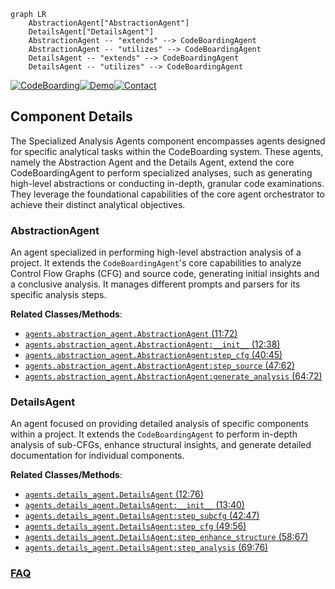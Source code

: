 ```mermaid
graph LR
    AbstractionAgent["AbstractionAgent"]
    DetailsAgent["DetailsAgent"]
    AbstractionAgent -- "extends" --> CodeBoardingAgent
    AbstractionAgent -- "utilizes" --> CodeBoardingAgent
    DetailsAgent -- "extends" --> CodeBoardingAgent
    DetailsAgent -- "utilizes" --> CodeBoardingAgent
```
[![CodeBoarding](https://img.shields.io/badge/Generated%20by-CodeBoarding-9cf?style=flat-square)](https://github.com/CodeBoarding/GeneratedOnBoardings)[![Demo](https://img.shields.io/badge/Try%20our-Demo-blue?style=flat-square)](https://www.codeboarding.org/demo)[![Contact](https://img.shields.io/badge/Contact%20us%20-%20contact@codeboarding.org-lightgrey?style=flat-square)](mailto:contact@codeboarding.org)

## Component Details

The Specialized Analysis Agents component encompasses agents designed for specific analytical tasks within the CodeBoarding system. These agents, namely the Abstraction Agent and the Details Agent, extend the core CodeBoardingAgent to perform specialized analyses, such as generating high-level abstractions or conducting in-depth, granular code examinations. They leverage the foundational capabilities of the core agent orchestrator to achieve their distinct analytical objectives.

### AbstractionAgent
An agent specialized in performing high-level abstraction analysis of a project. It extends the `CodeBoardingAgent`'s core capabilities to analyze Control Flow Graphs (CFG) and source code, generating initial insights and a conclusive analysis. It manages different prompts and parsers for its specific analysis steps.


**Related Classes/Methods**:

- <a href="https://github.com/CodeBoarding/CodeBoarding/blob/master/agents/abstraction_agent.py#L11-L72" target="_blank" rel="noopener noreferrer">`agents.abstraction_agent.AbstractionAgent` (11:72)</a>
- <a href="https://github.com/CodeBoarding/CodeBoarding/blob/master/agents/abstraction_agent.py#L12-L38" target="_blank" rel="noopener noreferrer">`agents.abstraction_agent.AbstractionAgent:__init__` (12:38)</a>
- <a href="https://github.com/CodeBoarding/CodeBoarding/blob/master/agents/abstraction_agent.py#L40-L45" target="_blank" rel="noopener noreferrer">`agents.abstraction_agent.AbstractionAgent:step_cfg` (40:45)</a>
- <a href="https://github.com/CodeBoarding/CodeBoarding/blob/master/agents/abstraction_agent.py#L47-L62" target="_blank" rel="noopener noreferrer">`agents.abstraction_agent.AbstractionAgent:step_source` (47:62)</a>
- <a href="https://github.com/CodeBoarding/CodeBoarding/blob/master/agents/abstraction_agent.py#L64-L72" target="_blank" rel="noopener noreferrer">`agents.abstraction_agent.AbstractionAgent:generate_analysis` (64:72)</a>


### DetailsAgent
An agent focused on providing detailed analysis of specific components within a project. It extends the `CodeBoardingAgent` to perform in-depth analysis of sub-CFGs, enhance structural insights, and generate detailed documentation for individual components.


**Related Classes/Methods**:

- <a href="https://github.com/CodeBoarding/CodeBoarding/blob/master/agents/details_agent.py#L12-L76" target="_blank" rel="noopener noreferrer">`agents.details_agent.DetailsAgent` (12:76)</a>
- <a href="https://github.com/CodeBoarding/CodeBoarding/blob/master/agents/details_agent.py#L13-L40" target="_blank" rel="noopener noreferrer">`agents.details_agent.DetailsAgent:__init__` (13:40)</a>
- <a href="https://github.com/CodeBoarding/CodeBoarding/blob/master/agents/details_agent.py#L42-L47" target="_blank" rel="noopener noreferrer">`agents.details_agent.DetailsAgent:step_subcfg` (42:47)</a>
- <a href="https://github.com/CodeBoarding/CodeBoarding/blob/master/agents/details_agent.py#L49-L56" target="_blank" rel="noopener noreferrer">`agents.details_agent.DetailsAgent:step_cfg` (49:56)</a>
- <a href="https://github.com/CodeBoarding/CodeBoarding/blob/master/agents/details_agent.py#L58-L67" target="_blank" rel="noopener noreferrer">`agents.details_agent.DetailsAgent:step_enhance_structure` (58:67)</a>
- <a href="https://github.com/CodeBoarding/CodeBoarding/blob/master/agents/details_agent.py#L69-L76" target="_blank" rel="noopener noreferrer">`agents.details_agent.DetailsAgent:step_analysis` (69:76)</a>




### [FAQ](https://github.com/CodeBoarding/GeneratedOnBoardings/tree/main?tab=readme-ov-file#faq)
